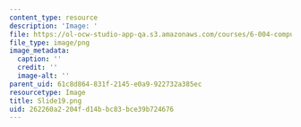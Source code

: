 ```yaml
---
content_type: resource
description: 'Image: '
file: https://ol-ocw-studio-app-qa.s3.amazonaws.com/courses/6-004-computation-structures-spring-2017/262260a2204fd14bbc83bce39b724676_Slide19.png
file_type: image/png
image_metadata:
  caption: ''
  credit: ''
  image-alt: ''
parent_uid: 61c8d864-831f-2145-e0a9-922732a385ec
resourcetype: Image
title: Slide19.png
uid: 262260a2-204f-d14b-bc83-bce39b724676
---
```

